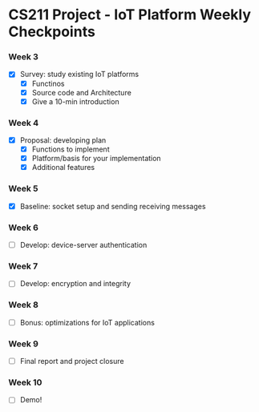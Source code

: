# CS211 Project - IoT Platform Weekly Checkpoints

### Week 3

- [X] Survey: study existing IoT platforms 
    - [X] Functinos
    - [X] Source code and Architecture
    - [X] Give a 10-min introduction

### Week 4

- [X] Proposal: developing plan
  - [X] Functions to implement
  - [X] Platform/basis for your implementation
  - [X] Additional features

### Week 5

- [X] Baseline: socket setup and sending receiving messages

### Week 6

- [ ] Develop: device-server authentication

### Week 7

- [ ] Develop: encryption and integrity 

### Week 8

- [ ] Bonus: optimizations for IoT applications

### Week 9

- [ ] Final report and project closure

### Week 10

- [ ] Demo!